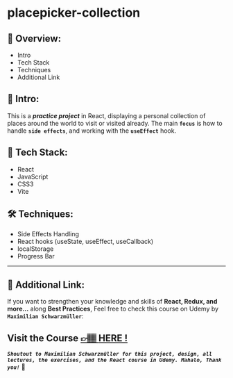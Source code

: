 # placepicker-collection

## 📣 Overview:

- Intro
- Tech Stack
- Techniques
- Additional Link

## 🔎 Intro:

This is a **_practice project_** in React, displaying a personal collection of places around the world to visit or visited already.
The main **`focus`** is how to handle **`side effects`**, and working with the **`useEffect`** hook.

## 🧰 Tech Stack:

- React
- JavaScript
- CSS3
- Vite

## 🛠️ Techniques:

- Side Effects Handling
- React hooks (useState, useEffect, useCallback)
- localStorage
- Progress Bar

---

## 🔗 Additional Link:

If you want to strengthen your knowledge and skills of **React, Redux, and more...** along **Best Practices**, Feel free to check this course on Udemy by **`Maximilian Schwarzmüller`**:

## Visit the Course [&#128073;&#127997; **HERE !**](https://www.udemy.com/course/react-the-complete-guide-incl-redux/)

**_`Shoutout to Maximilian Schwarzmüller for this project, design, all lectures, the exercises, and the React course in Udemy. Mahalo, Thank you!`_** 🌺
